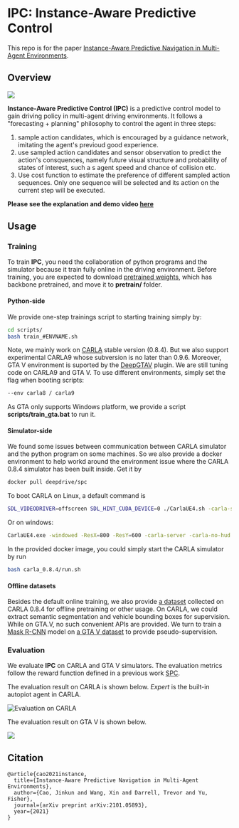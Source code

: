 # IPC: Instance-Aware Predictive Control

This repo is for the paper [Instance-Aware Predictive Navigation in Multi-Agent Environments](https://arxiv.org/abs/2101.05893). 

## Overview

![](assets/Framework.png)

**Instance-Aware Predictive Control (IPC)** is a predictive control model to gain driving policy in multi-agent driving environments. It follows a "forecasting + planning" philosophy to control the agent in three steps:

1. sample action candidates, which is encouraged by a guidance network, imitating the agent's previoud good experience.
2. use sampled action candidates and sensor observation to predict the action's consquences, namely future visual structure and probability of states of interest, such a s agent speed and chance of collision etc.
3. Use cost function to estimate the preference of different sampled action sequences. Only one sequence will be selected and its action on the current step will be executed.

**Please see the explanation and demo video [here](https://www.youtube.com/watch?v=IWM2GueUcJE)**

## Usage

### Training

To train **IPC**, you need the collaboration of python programs and the simulator because it train fully online in the driving environment. Before training, you are expected to download [pretrained weights](https://drive.google.com/file/d/1O7u_ifm0HZE1mBCEgnRW7aoyrX7WgEoZ/view?usp=sharing), which has backbone pretrained, and move it to **pretrain/** folder.

#### Python-side

We provide one-step trainings script to starting training simply by: 

``` bash
cd scripts/
bash train_#ENVNAME.sh
```

Note, we mainly work on [CARLA](carla.org) stable version (0.8.4). But we also support experimental CARLA9 whose subversion is no later than 0.9.6. Moreover, GTA V environment is suported by the [DeepGTAV](https://github.com/aitorzip/DeepGTAV) plugin. We are still tuning code on CARLA9 and GTA V. To use different environments, simply set the flag when booting scripts:

``` bash
--env carla8 / carla9
```

As GTA only supports Windows platform, we provide a script **scripts/train_gta.bat** to run it.

#### Simulator-side

We found some issues between communication between CARLA simulator and the python program on some machines. So we also provide a docker environment to help workd around the environment issue where the CARLA 0.8.4 simulator has been built inside. Get it by

``` bash
docker pull deepdrive/spc
```

To boot CARLA on Linux, a default command is 

``` bash
SDL_VIDEODRIVER=offscreen SDL_HINT_CUDA_DEVICE=0 ./CarlaUE4.sh -carla-settings=Example.CarlaSettings.ini -windowed -ResX=256 -ResY=256 -carla-server -carla-no-hud
```

Or on windows:

``` bash
CarlaUE4.exe -windowed -ResX=800 -ResY=600 -carla-server -carla-no-hud -carla-settings=Example.CarlaSettings.ini
```

In the provided docker image, you could simply start the CARLA simulator by run

```bash
bash carla_0.8.4/run.sh
```

#### Offline datasets

Besides the default online training, we also provide [a dataset](https://drive.google.com/file/d/1gYXt1FMm3XGsit9RgT728_27BQ0J7Slq/view?usp=sharing) collected on CARLA 0.8.4 for offline pretraining or other usage. On CARLA, we could extract semantic segmentation and vehicle bounding boxes for supervision. While on GTA.V, no such convenient APIs are provided. We turn to train a [Mask R-CNN](https://github.com/matterport/Mask_RCNN) model on [a GTA V dataset](https://download.visinf.tu-darmstadt.de/data/from_games/) to provide pseudo-supervision.

### Evaluation

We evaluate **IPC** on CARLA and GTA V simulators. The evaluation metrics follow the reward function defined in a previous work [SPC](https://go.yf.io/spc-paper).  

The evaluation result on CARLA is shown below. *Expert* is the built-in autopiot agent in CARLA.

![Evaluation on CARLA](assets/carla_curves_new.png)

The evaluation result on GTA V is shown below.

![](assets/gta_reward_curves.png)

## Citation

```
@article{cao2021instance,
  title={Instance-Aware Predictive Navigation in Multi-Agent Environments},
  author={Cao, Jinkun and Wang, Xin and Darrell, Trevor and Yu, Fisher},
  journal={arXiv preprint arXiv:2101.05893},
  year={2021}
}
```

